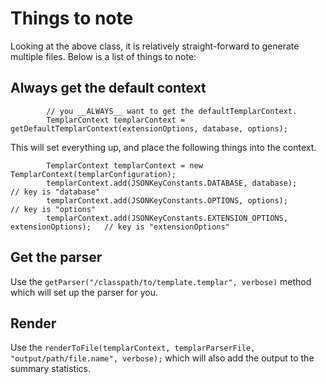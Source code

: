 

# Things to note

Looking at the above class, it is relatively straight-forward to generate 
multiple files.  Below is a list of things to note:

## Always get the default context

```
        // you __ALWAYS__ want to get the defaultTemplarContext.
        TemplarContext templarContext = getDefaultTemplarContext(extensionOptions, database, options);
```

This will set everything up, and place the following things into the context.

```
		TemplarContext templarContext = new TemplarContext(templarConfiguration);
		templarContext.add(JSONKeyConstants.DATABASE, database);                    // key is "database"
		templarContext.add(JSONKeyConstants.OPTIONS, options);                      // key is "options"
		templarContext.add(JSONKeyConstants.EXTENSION_OPTIONS, extensionOptions);   // key is "extensionOptions"
```

## Get the parser

Use the `getParser("/classpath/to/template.templar", verbose)` method which will set up the parser for you.

## Render

Use the `renderToFile(templarContext, templarParserFile, "output/path/file.name", verbose);` which will also 
add the output to the summary statistics.